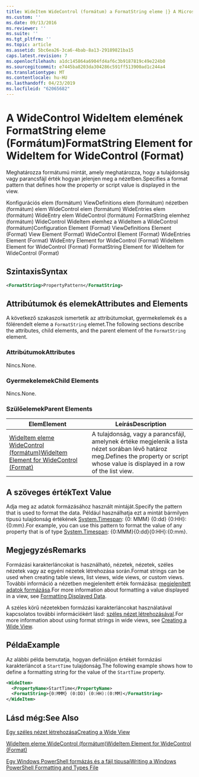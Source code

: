 ```yaml
---
title: WideItem WideControl (formátum) a FormatString eleme |} A Microsoft Docs
ms.custom: ''
ms.date: 09/13/2016
ms.reviewer: ''
ms.suite: ''
ms.tgt_pltfrm: ''
ms.topic: article
ms.assetid: 5bc6ea26-3ca6-4bab-8a13-29189821ba15
caps.latest.revision: 7
ms.openlocfilehash: a1dc145864a6904fd4af6c3b9187819c49e224b0
ms.sourcegitcommit: e7445ba8203da304286c591ff513900ad1c244a4
ms.translationtype: MT
ms.contentlocale: hu-HU
ms.lasthandoff: 04/23/2019
ms.locfileid: "62065682"
---
```

# <a name="formatstring-element-for-wideitem-for-widecontrol-format"></a><span data-ttu-id="769c8-102">A WideControl WideItem elemének FormatString eleme (Formátum)</span><span class="sxs-lookup"><span data-stu-id="769c8-102">FormatString Element for WideItem for WideControl (Format)</span></span>

<span data-ttu-id="769c8-103">Meghatározza formátumú mintát, amely meghatározza, hogy a tulajdonság vagy parancsfájl érték hogyan jelenjen meg a nézetben.</span><span class="sxs-lookup"><span data-stu-id="769c8-103">Specifies a format pattern that defines how the property or script value is displayed in the view.</span></span>

<span data-ttu-id="769c8-104">Konfigurációs elem (formátum) ViewDefinitions elem (formátum) nézetben (formátum) elem WideControl elem (formátum) WideEntries elem (formátum) WideEntry elem WideControl (formátum) FormatString elemhez (formátum) WideControl WideItem elemhez a WideItem a WideControl (formátum)</span><span class="sxs-lookup"><span data-stu-id="769c8-104">Configuration Element (Format) ViewDefinitions Element (Format) View Element (Format) WideControl Element (Format) WideEntries Element (Format) WideEntry Element for WideControl (Format) WideItem Element for WideControl (Format) FormatString Element for WideItem for WideControl (Format)</span></span>

## <a name="syntax"></a><span data-ttu-id="769c8-105">Szintaxis</span><span class="sxs-lookup"><span data-stu-id="769c8-105">Syntax</span></span>

```xml
<FormatString>PropertyPattern</FormatString>
```

## <a name="attributes-and-elements"></a><span data-ttu-id="769c8-106">Attribútumok és elemek</span><span class="sxs-lookup"><span data-stu-id="769c8-106">Attributes and Elements</span></span>

<span data-ttu-id="769c8-107">A következő szakaszok ismertetik az attribútumokat, gyermekelemek és a fölérendelt eleme a `FormatString` elemet.</span><span class="sxs-lookup"><span data-stu-id="769c8-107">The following sections describe the attributes, child elements, and the parent element of the `FormatString` element.</span></span>

### <a name="attributes"></a><span data-ttu-id="769c8-108">Attribútumok</span><span class="sxs-lookup"><span data-stu-id="769c8-108">Attributes</span></span>

<span data-ttu-id="769c8-109">Nincs.</span><span class="sxs-lookup"><span data-stu-id="769c8-109">None.</span></span>

### <a name="child-elements"></a><span data-ttu-id="769c8-110">Gyermekelemek</span><span class="sxs-lookup"><span data-stu-id="769c8-110">Child Elements</span></span>

<span data-ttu-id="769c8-111">Nincs.</span><span class="sxs-lookup"><span data-stu-id="769c8-111">None.</span></span>

### <a name="parent-elements"></a><span data-ttu-id="769c8-112">Szülőelemek</span><span class="sxs-lookup"><span data-stu-id="769c8-112">Parent Elements</span></span>

|<span data-ttu-id="769c8-113">Elem</span><span class="sxs-lookup"><span data-stu-id="769c8-113">Element</span></span>|<span data-ttu-id="769c8-114">Leírás</span><span class="sxs-lookup"><span data-stu-id="769c8-114">Description</span></span>|
|-------------|-----------------|
|[<span data-ttu-id="769c8-115">WideItem eleme WideControl (formátum)</span><span class="sxs-lookup"><span data-stu-id="769c8-115">WideItem Element for WideControl (Format)</span></span>](./wideitem-element-for-widecontrol-format.md)|<span data-ttu-id="769c8-116">A tulajdonság, vagy a parancsfájl, amelynek értéke megjelenik a lista nézet sorában lévő határoz meg.</span><span class="sxs-lookup"><span data-stu-id="769c8-116">Defines the property or script whose value is displayed in a row of the list view.</span></span>|

## <a name="text-value"></a><span data-ttu-id="769c8-117">A szöveges érték</span><span class="sxs-lookup"><span data-stu-id="769c8-117">Text Value</span></span>

<span data-ttu-id="769c8-118">Adja meg az adatok formázásához használt mintáját.</span><span class="sxs-lookup"><span data-stu-id="769c8-118">Specify the pattern that is used to format the data.</span></span> <span data-ttu-id="769c8-119">Például használhatja ezt a mintát bármilyen típusú tulajdonság értékének [System.Timespan](/dotnet/api/System.TimeSpan): {0: MMM} {0:dd} {0:HH}: {0:mm}.</span><span class="sxs-lookup"><span data-stu-id="769c8-119">For example, you can use this pattern to format the value of any property that is of type [System.Timespan](/dotnet/api/System.TimeSpan): {0:MMM}{0:dd}{0:HH}:{0:mm}.</span></span>

## <a name="remarks"></a><span data-ttu-id="769c8-120">Megjegyzés</span><span class="sxs-lookup"><span data-stu-id="769c8-120">Remarks</span></span>

<span data-ttu-id="769c8-121">Formázási karakterláncokat is használható, nézetek, nézetek, széles nézetek vagy az egyéni nézetek létrehozása során.</span><span class="sxs-lookup"><span data-stu-id="769c8-121">Format strings can be used when creating table views, list views, wide views, or custom views.</span></span> <span data-ttu-id="769c8-122">További információ a nézetben megjelenített érték formázása: [megjelenített adatok formázása](./formatting-displayed-data.md).</span><span class="sxs-lookup"><span data-stu-id="769c8-122">For more information about formatting a value displayed in a view, see [Formatting Displayed Data](./formatting-displayed-data.md).</span></span>

<span data-ttu-id="769c8-123">A széles körű nézetekben formázási karakterláncokat használatával kapcsolatos további információkért lásd: [széles nézet létrehozásával](./creating-a-wide-view.md).</span><span class="sxs-lookup"><span data-stu-id="769c8-123">For more information about using format strings in wide views, see [Creating a Wide View](./creating-a-wide-view.md).</span></span>

## <a name="example"></a><span data-ttu-id="769c8-124">Példa</span><span class="sxs-lookup"><span data-stu-id="769c8-124">Example</span></span>

<span data-ttu-id="769c8-125">Az alábbi példa bemutatja, hogyan definiáljon értékét formázási karakterláncot a `StartTime` tulajdonság.</span><span class="sxs-lookup"><span data-stu-id="769c8-125">The following example shows how to define a formatting string for the value of the `StartTime` property.</span></span>

```xml
<WideItem>
  <PropertyName>StartTime</PropertyName>
  <FormatString>{0:MMM} (0:DD) (0:HH):(0:MM)</FormatString>
</WideItem>
```

## <a name="see-also"></a><span data-ttu-id="769c8-126">Lásd még:</span><span class="sxs-lookup"><span data-stu-id="769c8-126">See Also</span></span>

[<span data-ttu-id="769c8-127">Egy széles nézet létrehozása</span><span class="sxs-lookup"><span data-stu-id="769c8-127">Creating a Wide View</span></span>](./creating-a-wide-view.md)

[<span data-ttu-id="769c8-128">WideItem eleme WideControl (formátum)</span><span class="sxs-lookup"><span data-stu-id="769c8-128">WideItem Element for WideControl (Format)</span></span>](./wideitem-element-for-widecontrol-format.md)

[<span data-ttu-id="769c8-129">Egy Windows PowerShell formázás és a fájl típusai</span><span class="sxs-lookup"><span data-stu-id="769c8-129">Writing a Windows PowerShell Formatting and Types File</span></span>](./writing-a-powershell-formatting-file.md)

